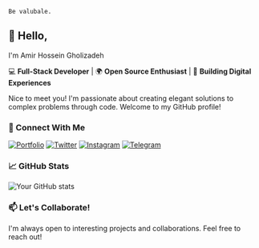 ```
Be valubale.
```


## 👋 Hello,
I'm Amir Hossein Gholizadeh

💻 **Full-Stack Developer** | 🌍 **Open Source Enthusiast** | 🚀 **Building Digital Experiences**

Nice to meet you! I'm passionate about creating elegant solutions to complex problems through code. Welcome to my GitHub profile!

### 🔗 Connect With Me

[![Portfolio](https://img.shields.io/badge/Portfolio-%23000000.svg?style=for-the-badge&logo=About.me&logoColor=white)](https://amrqhz.github.io)
[![Twitter](https://img.shields.io/badge/Twitter-%231DA1F2.svg?style=for-the-badge&logo=Twitter&logoColor=white)](https://twitter.com/amrqhz)
[![Instagram](https://img.shields.io/badge/Instagram-%23E4405F.svg?style=for-the-badge&logo=Instagram&logoColor=white)](https://instagram.com/amrqhz)
[![Telegram](https://img.shields.io/badge/Telegram-2CA5E0?style=for-the-badge&logo=telegram&logoColor=white)](https://telegram.me/amrqhz)



### 📈 GitHub Stats

![Your GitHub stats](https://github-readme-stats.vercel.app/api?username=amrqhz&show_icons=true&theme=radical)


### 📫 Let's Collaborate!

I'm always open to interesting projects and collaborations. Feel free to reach out!
